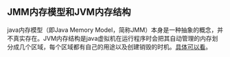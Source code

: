 ## JMM内存模型和JVM内存结构  

java内存模型（即Java Memory Model，简称JMM）本身是一种抽象的概念，并不真实存在。JVM内存结构是java虚拟机在运行程序时会把其自动管理的内存划分成几个区域，每个区域都有自己的用途以及创建销毁的时机。[具体可以看](https://gitee.com/liujinxi931204/note/blob/master/2020/java/%E5%B9%B6%E5%8F%91/JMM%E5%86%85%E5%AD%98%E6%A8%A1%E5%9E%8B.md)。


